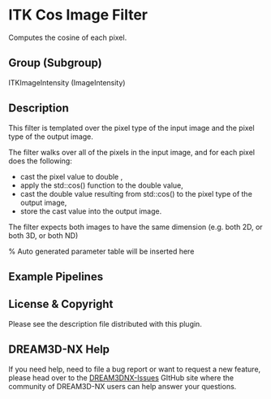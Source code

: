 # ITK Cos Image Filter

Computes the cosine of each pixel.

## Group (Subgroup)

ITKImageIntensity (ImageIntensity)

## Description

This filter is templated over the pixel type of the input image and the pixel type of the output image.

The filter walks over all of the pixels in the input image, and for each pixel does the following:

- cast the pixel value to double ,
- apply the std::cos() function to the double value,
- cast the double value resulting from std::cos() to the pixel type of the output image,
- store the cast value into the output image.

The filter expects both images to have the same dimension (e.g. both 2D, or both 3D, or both ND)

% Auto generated parameter table will be inserted here

## Example Pipelines

## License & Copyright

Please see the description file distributed with this plugin.

## DREAM3D-NX Help

If you need help, need to file a bug report or want to request a new feature, please head over to the [DREAM3DNX-Issues](https://github.com/BlueQuartzSoftware/DREAM3DNX-Issues/discussions) GItHub site where the community of DREAM3D-NX users can help answer your questions.

